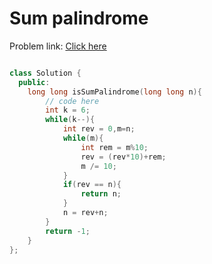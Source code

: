 # Sum palindrome

Problem link: [Click here](https://www.geeksforgeeks.org/problems/sum-palindrome3857/1?page=3&difficulty=School&sortBy=submissions)


```cpp

class Solution {
  public:
    long long isSumPalindrome(long long n){
        // code here
        int k = 6;
        while(k--){
            int rev = 0,m=n;
            while(m){
                int rem = m%10;
                rev = (rev*10)+rem;
                m /= 10;
            }
            if(rev == n){
                return n;
            }
            n = rev+n;
        }
        return -1;
    }
};
```
